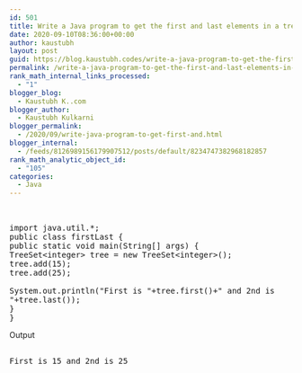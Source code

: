 ```yaml
---
id: 501
title: Write a Java program to get the first and last elements in a tree
date: 2020-09-10T08:36:00+00:00
author: kaustubh
layout: post
guid: https://blog.kaustubh.codes/write-a-java-program-to-get-the-first-and-last-elements-in-a-tree/
permalink: /write-a-java-program-to-get-the-first-and-last-elements-in-a-tree/
rank_math_internal_links_processed:
  - "1"
blogger_blog:
  - Kaustubh K..com
blogger_author:
  - Kaustubh Kulkarni
blogger_permalink:
  - /2020/09/write-java-program-to-get-first-and.html
blogger_internal:
  - /feeds/8126989156179907512/posts/default/8234747382968182857
rank_math_analytic_object_id:
  - "105"
categories:
  - Java
---
```

<pre><br /><br />import java.util.*;<br />public class firstLast {<br />public static void main(String[] args) {<br />TreeSet&lt;integer> tree = new TreeSet&lt;integer>();<br />tree.add(15);<br />tree.add(25);<br /><br />System.out.println("First is "+tree.first()+" and 2nd is<br />"+tree.last());<br />}<br />}<br /></pre>

Output 

<pre><br />First is 15 and 2nd is 25<br /><br /></pre>